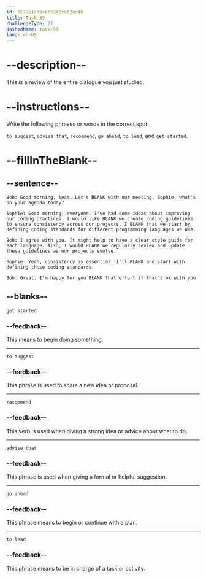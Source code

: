 ```yaml
---
id: 6579e1cd6c8b6248fa62ed48
title: Task 59
challengeType: 22
dashedName: task-59
lang: en-US
---
```


<!-- REVIEW -->

# --description--

This is a review of the entire dialogue you just studied.

# --instructions--

Write the following phrases or words in the correct spot:

`to suggest`, `advise that`, `recommend`, `go ahead`, `to lead`, and `get started`.

# --fillInTheBlank--

## --sentence--

`Bob: Good morning, team. Let's BLANK with our meeting. Sophie, what's on your agenda today?` 

`Sophie: Good morning, everyone. I've had some ideas about improving our coding practices. I would like BLANK we create coding guidelines to ensure consistency across our projects. I BLANK that we start by defining coding standards for different programming languages we use.` 

`Bob: I agree with you. It might help to have a clear style guide for each language. Also, I would BLANK we regularly review and update these guidelines as our projects evolve.`  

`Sophie: Yeah, consistency is essential. I'll BLANK and start with defining those coding standards.`
  
`Bob: Great. I'm happy for you BLANK that effort if that's ok with you.`

## --blanks--

`get started`

### --feedback--

This means to begin doing something.

---

`to suggest`

### --feedback--

This phrase is used to share a new idea or proposal.

---

`recommend`

### --feedback--

This verb is used when giving a strong idea or advice about what to do.

---

`advise that`

### --feedback--

This phrase is used when giving a formal or helpful suggestion.

---

`go ahead`

### --feedback--

This phrase means to begin or continue with a plan.

---

`to lead`

### --feedback--

This phrase means to be in charge of a task or activity.
